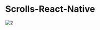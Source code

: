 # Scrolls-React-Native

![2](https://github.com/DrKoop/Scrolls-React-Native/assets/95058605/09ea08d9-3bb4-47bf-a3b3-59eb84b530d1)
